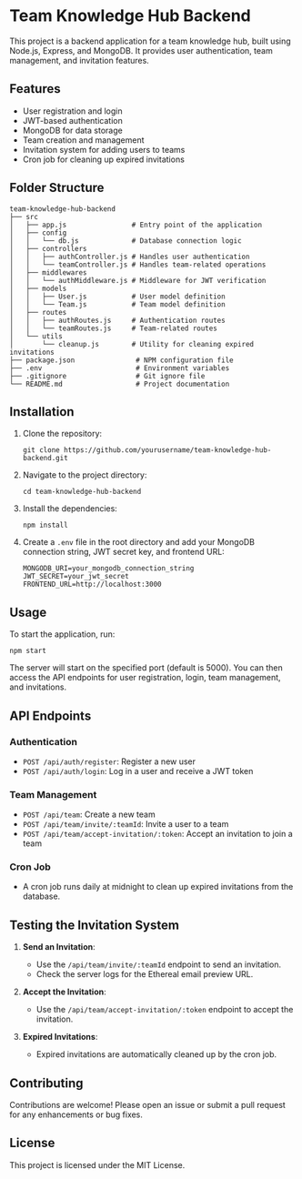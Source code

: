 # Team Knowledge Hub Backend

This project is a backend application for a team knowledge hub, built using Node.js, Express, and MongoDB. It provides user authentication, team management, and invitation features.

## Features

- User registration and login
- JWT-based authentication
- MongoDB for data storage
- Team creation and management
- Invitation system for adding users to teams
- Cron job for cleaning up expired invitations

## Folder Structure

```
team-knowledge-hub-backend
├── src
│   ├── app.js                # Entry point of the application
│   ├── config
│   │   └── db.js             # Database connection logic
│   ├── controllers
│   │   ├── authController.js # Handles user authentication
│   │   └── teamController.js # Handles team-related operations
│   ├── middlewares
│   │   └── authMiddleware.js # Middleware for JWT verification
│   ├── models
│   │   ├── User.js           # User model definition
│   │   └── Team.js           # Team model definition
│   ├── routes
│   │   ├── authRoutes.js     # Authentication routes
│   │   └── teamRoutes.js     # Team-related routes
│   └── utils
│       └── cleanup.js        # Utility for cleaning expired invitations
├── package.json               # NPM configuration file
├── .env                       # Environment variables
├── .gitignore                 # Git ignore file
└── README.md                  # Project documentation
```

## Installation

1. Clone the repository:
   ```
   git clone https://github.com/yourusername/team-knowledge-hub-backend.git
   ```

2. Navigate to the project directory:
   ```
   cd team-knowledge-hub-backend
   ```

3. Install the dependencies:
   ```
   npm install
   ```

4. Create a `.env` file in the root directory and add your MongoDB connection string, JWT secret key, and frontend URL:
   ```
   MONGODB_URI=your_mongodb_connection_string
   JWT_SECRET=your_jwt_secret
   FRONTEND_URL=http://localhost:3000
   ```

## Usage

To start the application, run:
```
npm start
```

The server will start on the specified port (default is 5000). You can then access the API endpoints for user registration, login, team management, and invitations.

## API Endpoints

### Authentication
- `POST /api/auth/register`: Register a new user
- `POST /api/auth/login`: Log in a user and receive a JWT token

### Team Management
- `POST /api/team`: Create a new team
- `POST /api/team/invite/:teamId`: Invite a user to a team
- `POST /api/team/accept-invitation/:token`: Accept an invitation to join a team

### Cron Job
- A cron job runs daily at midnight to clean up expired invitations from the database.

## Testing the Invitation System

1. **Send an Invitation**:
   - Use the `/api/team/invite/:teamId` endpoint to send an invitation.
   - Check the server logs for the Ethereal email preview URL.

2. **Accept the Invitation**:
   - Use the `/api/team/accept-invitation/:token` endpoint to accept the invitation.

3. **Expired Invitations**:
   - Expired invitations are automatically cleaned up by the cron job.

## Contributing

Contributions are welcome! Please open an issue or submit a pull request for any enhancements or bug fixes.

## License

This project is licensed under the MIT License.